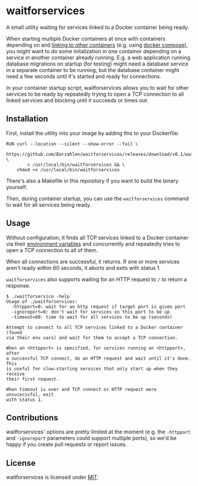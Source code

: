 # waitforservices

A small utility waiting for services linked to a Docker container being ready.

When starting multiple Docker containers at once with containers depending on and [linking to other containers](http://docs.docker.com/userguide/dockerlinks/) (e.g. using [docker compose](https://github.com/docker/compose)), you might want to do some initalization in one container depending on a service in another container already running. E.g. a web application running database migrations on startup (for testing) might need a database service in a separate container to be running, but the database container might need a few seconds until it's started and ready for connections.

In your container startup script, waitforservices allows you to wait for other services to be ready by repeatedly trying to open a TCP connection to all linked services and blocking until it succeeds or times out.

## Installation

First, install the utility into your image by adding this to your Dockerfile:

    RUN curl --location --silent --show-error --fail \
            https://github.com/Barzahlen/waitforservices/releases/download/v0.1/waitforservices \
            > /usr/local/bin/waitforservices && \
        chmod +x /usr/local/bin/waitforservices

There's also a Makefile in this repository if you want to build the binary yourself.

Then, during container startup, you can use the `waitforservices` command to wait for all services being ready.

## Usage

Without configuration, it finds all TCP services linked to a Docker container via their [environment variables](http://docs.docker.com/userguide/dockerlinks/#environment-variables) and concurrently and repeatedly tries to open a TCP connection to all of them.

When all connections are successful, it returns. If one or more services aren't ready within 60 seconds, it aborts and exits with status 1.

`waitforservices` also supports waiting for an HTTP request to `/` to return a response.

    $ ./waitforservice -help
    Usage of ./waitforservices:
      -httpport=0: wait for an http request if target port is given port
      -ignoreport=0: don't wait for services on this port to be up
      -timeout=60: time to wait for all services to be up (seconds)

    Attempt to connect to all TCP services linked to a Docker container (found
    via their env vars) and wait for them to accept a TCP connection.

    When an <httpport> is specified, for services running on <httpport>, after
    a successful TCP connect, do an HTTP request and wait until it's done. This
    is useful for slow-starting services that only start up when they receive
    their first request.

    When timeout is over and TCP connect or HTTP request were unsucecssful, exit
    with status 1.

## Contributions

waitforservices' options are pretty limited at the moment (e.g. the `-httpport`  and `-ignoreport` parameters could support multiple ports), so we'd be happy if you create pull requests or report issues.

## License

waitforservices is licensed under [MIT](LICENSE).
